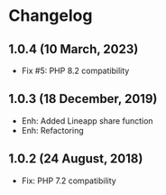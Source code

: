 Changelog
=========

1.0.4 (10 March, 2023)
-----------------------
- Fix #5: PHP 8.2 compatibility

1.0.3 (18 December, 2019)
----------------------
- Enh: Added Lineapp share function
- Enh: Refactoring

1.0.2 (24 August, 2018)
-----------------------
- Fix: PHP 7.2 compatibility




